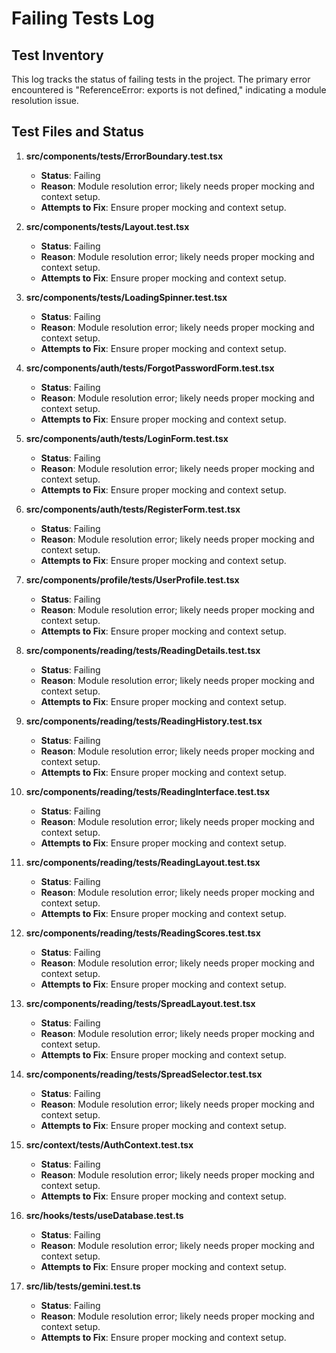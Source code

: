 # Failing Tests Log

## Test Inventory

This log tracks the status of failing tests in the project. The primary error encountered is "ReferenceError: exports is not defined," indicating a module resolution issue.

## Test Files and Status

1. **src/components/__tests__/ErrorBoundary.test.tsx**
   - **Status**: Failing
   - **Reason**: Module resolution error; likely needs proper mocking and context setup.
   - **Attempts to Fix**: Ensure proper mocking and context setup.

2. **src/components/__tests__/Layout.test.tsx**
   - **Status**: Failing
   - **Reason**: Module resolution error; likely needs proper mocking and context setup.
   - **Attempts to Fix**: Ensure proper mocking and context setup.

3. **src/components/__tests__/LoadingSpinner.test.tsx**
   - **Status**: Failing
   - **Reason**: Module resolution error; likely needs proper mocking and context setup.
   - **Attempts to Fix**: Ensure proper mocking and context setup.

4. **src/components/auth/__tests__/ForgotPasswordForm.test.tsx**
   - **Status**: Failing
   - **Reason**: Module resolution error; likely needs proper mocking and context setup.
   - **Attempts to Fix**: Ensure proper mocking and context setup.

5. **src/components/auth/__tests__/LoginForm.test.tsx**
   - **Status**: Failing
   - **Reason**: Module resolution error; likely needs proper mocking and context setup.
   - **Attempts to Fix**: Ensure proper mocking and context setup.

6. **src/components/auth/__tests__/RegisterForm.test.tsx**
   - **Status**: Failing
   - **Reason**: Module resolution error; likely needs proper mocking and context setup.
   - **Attempts to Fix**: Ensure proper mocking and context setup.

7. **src/components/profile/__tests__/UserProfile.test.tsx**
   - **Status**: Failing
   - **Reason**: Module resolution error; likely needs proper mocking and context setup.
   - **Attempts to Fix**: Ensure proper mocking and context setup.

8. **src/components/reading/__tests__/ReadingDetails.test.tsx**
   - **Status**: Failing
   - **Reason**: Module resolution error; likely needs proper mocking and context setup.
   - **Attempts to Fix**: Ensure proper mocking and context setup.

9. **src/components/reading/__tests__/ReadingHistory.test.tsx**
   - **Status**: Failing
   - **Reason**: Module resolution error; likely needs proper mocking and context setup.
   - **Attempts to Fix**: Ensure proper mocking and context setup.

10. **src/components/reading/__tests__/ReadingInterface.test.tsx**
    - **Status**: Failing
    - **Reason**: Module resolution error; likely needs proper mocking and context setup.
    - **Attempts to Fix**: Ensure proper mocking and context setup.

11. **src/components/reading/__tests__/ReadingLayout.test.tsx**
    - **Status**: Failing
    - **Reason**: Module resolution error; likely needs proper mocking and context setup.
    - **Attempts to Fix**: Ensure proper mocking and context setup.

12. **src/components/reading/__tests__/ReadingScores.test.tsx**
    - **Status**: Failing
    - **Reason**: Module resolution error; likely needs proper mocking and context setup.
    - **Attempts to Fix**: Ensure proper mocking and context setup.

13. **src/components/reading/__tests__/SpreadLayout.test.tsx**
    - **Status**: Failing
    - **Reason**: Module resolution error; likely needs proper mocking and context setup.
    - **Attempts to Fix**: Ensure proper mocking and context setup.

14. **src/components/reading/__tests__/SpreadSelector.test.tsx**
    - **Status**: Failing
    - **Reason**: Module resolution error; likely needs proper mocking and context setup.
    - **Attempts to Fix**: Ensure proper mocking and context setup.

15. **src/context/__tests__/AuthContext.test.tsx**
    - **Status**: Failing
    - **Reason**: Module resolution error; likely needs proper mocking and context setup.
    - **Attempts to Fix**: Ensure proper mocking and context setup.

16. **src/hooks/__tests__/useDatabase.test.ts**
    - **Status**: Failing
    - **Reason**: Module resolution error; likely needs proper mocking and context setup.
    - **Attempts to Fix**: Ensure proper mocking and context setup.

17. **src/lib/__tests__/gemini.test.ts**
    - **Status**: Failing
    - **Reason**: Module resolution error; likely needs proper mocking and context setup.
    - **Attempts to Fix**: Ensure proper mocking and context setup.
